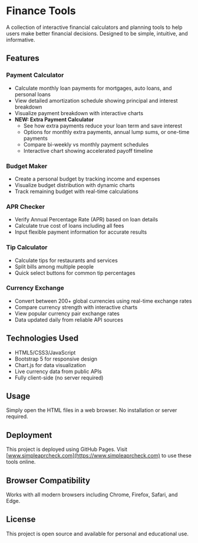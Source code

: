 # Finance Tools

A collection of interactive financial calculators and planning tools to help users make better financial decisions. Designed to be simple, intuitive, and informative.

## Features

### Payment Calculator
- Calculate monthly loan payments for mortgages, auto loans, and personal loans
- View detailed amortization schedule showing principal and interest breakdown
- Visualize payment breakdown with interactive charts
- **NEW: Extra Payment Calculator**
  - See how extra payments reduce your loan term and save interest
  - Options for monthly extra payments, annual lump sums, or one-time payments
  - Compare bi-weekly vs monthly payment schedules
  - Interactive chart showing accelerated payoff timeline

### Budget Maker
- Create a personal budget by tracking income and expenses
- Visualize budget distribution with dynamic charts
- Track remaining budget with real-time calculations

### APR Checker
- Verify Annual Percentage Rate (APR) based on loan details
- Calculate true cost of loans including all fees
- Input flexible payment information for accurate results

### Tip Calculator
- Calculate tips for restaurants and services
- Split bills among multiple people
- Quick select buttons for common tip percentages

### Currency Exchange
- Convert between 200+ global currencies using real-time exchange rates
- Compare currency strength with interactive charts
- View popular currency pair exchange rates
- Data updated daily from reliable API sources

## Technologies Used
- HTML5/CSS3/JavaScript
- Bootstrap 5 for responsive design
- Chart.js for data visualization
- Live currency data from public APIs
- Fully client-side (no server required)

## Usage
Simply open the HTML files in a web browser. No installation or server required.

## Deployment
This project is deployed using GitHub Pages. Visit [www.simpleaprcheck.com](https://www.simpleaprcheck.com) to use these tools online.

## Browser Compatibility
Works with all modern browsers including Chrome, Firefox, Safari, and Edge.

## License
This project is open source and available for personal and educational use. 